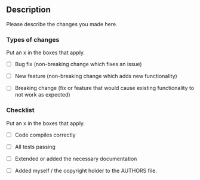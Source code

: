 ## Description
Please describe the changes you made here.

### Types of changes
Put an x in the boxes that apply. 
- [ ] Bug fix (non-breaking change which fixes an issue)
- [ ] New feature (non-breaking change which adds new functionality)
- [ ] Breaking change (fix or feature that would cause existing functionality to not work as expected)


### Checklist
Put an x in the boxes that apply.
- [ ] Code compiles correctly
- [ ] All tests passing
- [ ] Extended or added the necessary documentation
- [ ] Added myself / the copyright holder to the AUTHORS file.

